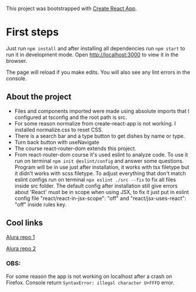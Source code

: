 This project was bootstrapped with [Create React App](https://github.com/facebook/create-react-app).

# First steps
Just run `npm install` and after installing all dependencies run `npm start` to run it in development mode.
Open [http://localhost:3000](http://localhost:3000) to view it in the browser.

The page will reload if you make edits.
You will also see any lint errors in the console.


## About the project
* Files and components imported were made using absolute imports that I configured at tsconfig and the root path is src.
* For some reason normalize from create-react-app is not working. I installed normalize.css to reset CSS.
* There is a search bar and a type button to get dishes by name or type.
* Turn back button with useNavigate
* The course react-router-dom extends this project.
* From react-router-dom course it's used eslint to analyze code. To use it run on terminal `npm init @eslint/config` and answer some questions. Program will be in use just after installation, it works with tsx filetype but it didn't works with scss filetype. To adjust everything that don't match eslint configs run on terminal `npx eslint ./src --fix` to fix all files inside src folder. The default config after installation still give errors about 'React' must be in scope when using JSX, to fix it just put in eslint config file "react/react-in-jsx-scope": "off" and "react/jsx-uses-react": "off" inside rules key.

## Cool links
[Alura repo 1](https://github.com/alura-cursos/aluroni-introducao/tree/Aula1)

[Alura repo 2](https://github.com/alura-cursos/aluroni-router/tree/Aula1)

### OBS:
For some reason the app is not working on localhost after a crash on Firefox. Console return `SyntaxError: illegal character U+FFFD` error. 